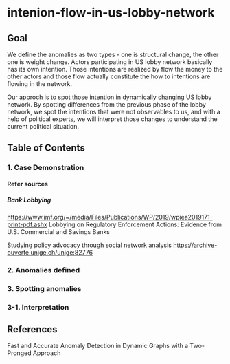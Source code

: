 # intenion-flow-in-us-lobby-network

## Goal
We define the anomalies as two types - one is structural change, the other one is weight change. Actors participating in US lobby network basically has its own intention. Those intentions are realized by flow the money to the other actors and those flow actually constitute the how to intentions are flowing in the network.

Our approch is to spot those intention in dynamically changing US lobby network. By spotting differences from the previous phase of the lobby network, we spot the intentions that were not observables to us, and with a help of political experts, we will interpret those changes to understand the current political situation.

## Table of Contents
### 1. Case Demonstration
#### Refer sources
##### Bank Lobbying 
https://www.imf.org/~/media/Files/Publications/WP/2019/wpiea2019171-print-pdf.ashx
Lobbying on Regulatory Enforcement Actions: Evidence from U.S. Commercial and Savings Banks

Studying policy advocacy through social network analysis https://archive-ouverte.unige.ch/unige:82776

### 2. Anomalies defined
### 3. Spotting anomalies 
### 3-1. Interpretation

## References
Fast and Accurate Anomaly Detection in Dynamic Graphs with a Two-Pronged Approach
